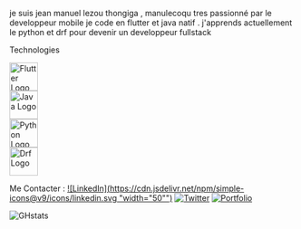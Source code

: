 je suis jean manuel lezou 
thongiga , manulecoqu
tres passionné par le developpeur mobile je code en flutter et java natif .
j'apprends actuellement le python et drf pour devenir un developpeur fullstack 


Technologies

<div style="display: flex; flex-direction: column; align-items: flex-start;">
  <img src="https://cdn.jsdelivr.net/gh/devicons/devicon@latest/icons/flutter/flutter-original.svg" alt="Flutter Logo" width="50"/>
  <img src="https://cdn.jsdelivr.net/gh/devicons/devicon@latest/icons/java/java-original.svg" alt="Java Logo" width="50"/>
  <img src="https://cdn.jsdelivr.net/gh/devicons/devicon@latest/icons/python/python-original.svg" alt="Python Logo" width="50"/>
  <img src="https://cdn.jsdelivr.net/gh/devicons/devicon@latest/icons/djangorest/djangorest-original.svg" alt="Drf Logo" width="50"/>
</div>




Me Contacter :
[![LinkedIn](https://cdn.jsdelivr.net/npm/simple-icons@v9/icons/linkedin.svg "width="50"")](https://www.linkedin.com/in/votre-profil/)
[![Twitter](https://cdn.jsdelivr.net/npm/simple-icons@v9/icons/x.svg)](https://twitter.com/votre-profil)
[![Portfolio](https://cdn.jsdelivr.net/npm/simple-icons@v9/icons/wordpress.svg)](https://votre-site.com)

![GHstats](https://github-readme-stats.vercel.app/api?username=manulecoqu&show_icons=true)
